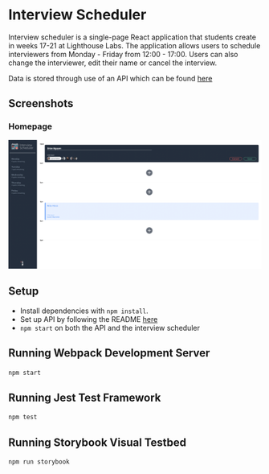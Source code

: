 # Interview Scheduler

Interview scheduler is a single-page React application that students create in weeks 17-21 at Lighthouse Labs. The application allows users to schedule interviewers from Monday - Friday from 12:00 - 17:00. Users can also change the interviewer, edit their name or cancel the interview.

Data is stored through use of an API which can be found [here](https://github.com/lighthouse-labs/scheduler-api)

## Screenshots

### Homepage

![Homepage](imgs/home.png)

## Setup

- Install dependencies with `npm install`.
- Set up API by following the README [here](https://github.com/lighthouse-labs/scheduler-api)
- `npm start` on both the API and the interview scheduler

## Running Webpack Development Server

```sh
npm start
```

## Running Jest Test Framework

```sh
npm test
```

## Running Storybook Visual Testbed

```sh
npm run storybook
```
